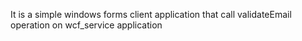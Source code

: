 It is a simple windows forms client application that call validateEmail operation on wcf_service application
